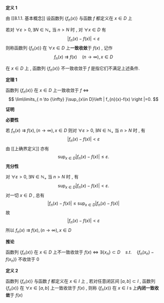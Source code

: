 
**定义 1**

由 [[8.1.1. 基本概念]] 设函数列 $\displaystyle \left\{ f_{n}(x) \right\}$ 与函数 $\displaystyle f$ 都定义在 $\displaystyle x\in D$ 上

若对 $\displaystyle \forall \varepsilon > 0,\exists N \in \mathbb{N}_{+}$ 当 $\displaystyle n>N$ 时 , 对 $\displaystyle \forall x \in D$ 有
$$
\left | f_{n}(x)-f(x) \right | <\varepsilon
$$
则称函数列 $\displaystyle \left\{ f_{n}(x) \right\}$ 在 $\displaystyle \forall x \in D$ 上**一致收敛**于 $\displaystyle f(x)$  , 记作
$$
f_{n}(x)\rightrightarrows f(x)\quad(n \to \infty),x \in D
$$

在 $\displaystyle x \in D$ 上 , 函数列 $\displaystyle \left\{ f_{n}(x) \right\}$ 不一致收敛于 $\displaystyle f$ 是指它们不满足上述条件.

**定理 1**

函数列 $\displaystyle \left\{ f_{n}(x) \right\}$ 在 $\displaystyle x\in D$ 上一致收敛于 $\displaystyle f$ $\displaystyle \iff$ 
$$
\lim\limits_{ n \to {\infty} }\sup_{x\in D}\left | f_{n}(x)-f(x) \right |=0.  
$$

**证明**

**必要性**

若 $\displaystyle f_{n}(x) \rightrightarrows f(x),(n\to \infty),x\in D$  则对 $\displaystyle \forall \varepsilon > 0,\exists N \in \mathbb{N}_{+}$ 当 $\displaystyle n>N$ 时 , 有
$$
\left | f_{n}(x)-f(x) \right | <\varepsilon
$$
由 [[上确界定义]] 亦有
$$
\sup_{x \in D}\left | f_{n}(x)-f(x) \right |\leqslant \varepsilon .
$$
**充分性**

对 $\displaystyle \forall \varepsilon > 0,\exists N \in \mathbb{N}_{+}$ 当 $\displaystyle n>N$ 时 , 有
$$
\sup_{x \in D}\left | f_{n}(x)-f(x) \right |< \varepsilon .
$$
对一切 $\displaystyle x \in D$ , 总有
$$
\left | f_{n}(x)-f(x) \right | \leqslant\sup_{x \in D }\left | f_{n}(x)-f(x) \right | 
$$
故
$$
\left | f_{n}(x)-f(x) \right | <\varepsilon
$$
所以 $\displaystyle f_{n}(x) \rightrightarrows f(x),(n\to \infty),x\in D$

**推论**

函数列 $\displaystyle \left\{ f_{n}(x) \right\}$ 在 $\displaystyle x \in D$ 上不一致收敛于 $\displaystyle f(x)$ $\displaystyle \iff$ $\displaystyle \exists \left\{ x_{n} \right\} \subset D\quad s.t. \quad \left\{ f_{n}(x_{n})-f(x_{n}) \right\}$ 不收敛于 $\displaystyle 0$ 

**定义 2**

函数列 $\displaystyle \left\{ f_{n}(x) \right\}$ 与函数 $\displaystyle f$ 都定义在 $\displaystyle x\in I$ 上 , 若对任意闭区间 $\displaystyle [a,b]\subset I$ , 函数列 $\displaystyle \left\{ f_{n}(x) \right\}$ 在 $\displaystyle \forall x \in [a,b]$ 上一致收敛于 $\displaystyle f(x)$ , 则称 $\displaystyle \left\{ f_{n}(x) \right\}$ 在 $\displaystyle x \in I$ s 上**内闭一致收敛**于 $\displaystyle f(x)$

